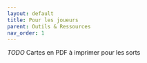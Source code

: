 ```yaml
---
layout: default
title: Pour les joueurs
parent: Outils & Ressources
nav_order: 1
---
```


*TODO*
Cartes en PDF à imprimer pour les sorts
